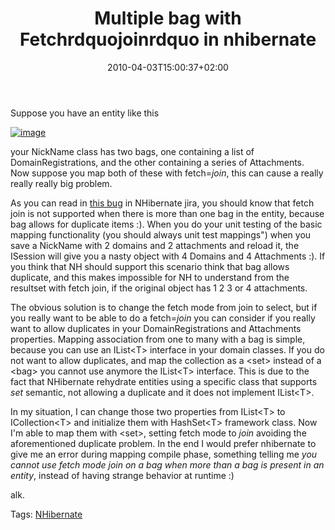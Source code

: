 ﻿---
title: "Multiple bag with Fetchrdquojoinrdquo in nhibernate"
description: ""
date: 2010-04-03T15:00:37+02:00
draft: false
tags: [Nhibernate]
categories: [Nhibernate]
---
Suppose you have an entity like this

[![image](https://www.codewrecks.com/blog/wp-content/uploads/2010/04/image_thumb.png "image")](https://www.codewrecks.com/blog/wp-content/uploads/2010/04/image.png)

your NickName class has two bags, one containing a list of DomainRegistrations, and the other containing a series of Attachments. Now suppose you map both of these with fetch=*join*, this can cause a really really really big problem.

As you can read in [this bug](http://216.121.112.228/browse/NH-1471) in NHibernate jira, you should know that fetch join is not supported when there is more than one bag in the entity, because bag allows for duplicate items :). When you do your unit testing of the basic mapping functionality (you should always unit test mappings") when you save a NickName with 2 domains and 2 attachments and reload it, the ISession will give you a nasty object with 4 Domains and 4 Attachments :). If you think that NH should support this scenario think that bag allows duplicate, and this makes impossible for NH to understand from the resultset with fetch join, if the original object has 1 2 3 or 4 attachments.

The obvious solution is to change the fetch mode from join to select, but if you really want to be able to do a fetch=*join* you can consider if you really want to allow duplicates in your DomainRegistrations and Attachments properties. Mapping association from one to many with a bag is simple, because you can use an IList&lt;T&gt; interface in your domain classes. If you do not want to allow duplicates, and map the collection as a &lt;set&gt; instead of a &lt;bag&gt; you cannot use anymore the IList&lt;T&gt; interface. This is due to the fact that NHibernate rehydrate entities using a specific class that supports *set* semantic, not allowing a duplicate and it does not implement IList&lt;T&gt;.

In my situation, I can change those two properties from IList&lt;T&gt; to ICollection&lt;T&gt; and initialize them with HashSet&lt;T&gt; framework class. Now I'm able to map them with &lt;set&gt;, setting fetch mode to *join* avoiding the aforementioned duplicate problem. In the end I would prefer nhibernate to give me an error during mapping compile phase, something telling me *you cannot use fetch mode join on a bag when more than a bag is present in an entity*, instead of having strange behavior at runtime :)

alk.

Tags: [NHibernate](http://technorati.com/tag/NHibernate)
